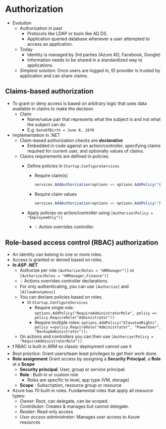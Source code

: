 
# Authorization

- Evolution
  - Authorization in past
    - Protocols like LDAP or tools like AD DS.
    - Application queried database whenever a user attempted to access an application.
  - Today
    - Identity is managed by 3rd parties (Azure AD, Facebook, Google)
    - Information needs to be shared in a standardized way to applications.
  - *Simplest solution*: Once users are logged in, ID provider is trusted by application and can share claims.

## Claims-based authorization

- To grant or deny access is based on arbitrary logic that uses data available in claims to make the decision
  - Claim
    - Name/value pair that represents what the subject is and not what the subject can do
    - E.g. `DateOfBirth = June 8, 1970`
- Implementation in .NET
  - Claim-based authorization checks are ***declarative***
    - Embedded in code against an action/controller, specifying claims required for current user, and optionally values of claims.
  - Claims requirements are defined in policies.
    - Define policies in `Startup.ConfigureServices`.
      - Require claim(s)

        ```C#
        services.AddAuthorization(options => options.AddPolicy("EmployeeOnly", policy => policy.RequireClaim("EmployeeNumber")));
        ```

      - Require claim values

        ```C#
        services.AddAuthorization(options => options.AddPolicy("Founders", policy => policy.RequireClaim("EmployeeNumber", "1", "2", "3", "4", "5")));
        ```

    - Apply policies on action/controller using `[Authorize(Policy = "EmployeeOnly")]`
      - 💡 Action overrides controller.

## Role-based access control (RBAC) authorization

- An identity can belong to one or more roles.
- Access is granted or denied based on roles.
- ***In ASP .NET***
  - Authorize per role `[Authorize(Roles = "HRManager")]` or `[Authorize(Roles = "HRManager,Finance")]`
  - 💡 Actions overrides controller declarations.
  - For only authenticating, you can use `[Authorize]` and `[AllowAnonymous]`
  - You can declare policies based on roles.
    - In `Startup.ConfigureServices`
      - Require single role: `options.AddPolicy("RequireAdministratorRole", policy => policy.RequireRole("Administrator"))`
      - Require multiple roles: `options.AddPolicy("ElevatedRights", policy =>policy.RequireRole("Administrator", "PowerUser", "BackupAdministrator"));`
  - On actions and controllers you can then use `[Authorize(Policy = "RequireAdministratorRole")]`
- ❗ RBAC is built in ARM so classic deployment cannot use it
- *Best practice*: Grant users/team least privileges to get their work done.
- **Role assignment** Grant access by assigning a **Security Principal**, a **Role** at a **Scope**
  - **Security principal**. User, group or service principal.
  - **Role** : Built-in or custom role
    - Roles are specific to level,  app type (VM, storage)
  - **Scope** : Subscription, resource group or  resource
- Azure has 70 built-in roles. Fundamental roles that apply all resource types:
  - _Owner_: Root, can delegate, can be scoped.
  - _Contributor_: Creates & manages but cannot delegate.
  - _Reader_: Read only access
  - _User access administrator_: Manages user access to Azure resources
